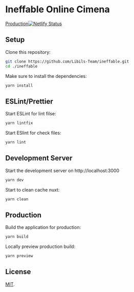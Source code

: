 # Ineffable Online Cimena
[Production](https://ineffable-cinema.netlify.app/)[![Netlify Status](https://api.netlify.com/api/v1/badges/2a61cc30-0682-4528-8985-8151e98b9ac2/deploy-status)](https://app.netlify.com/sites/ineffable-cinema/deploys)

## Setup

Clone this repository:

```bash
git clone https://github.com/Libils-Team/ineffable.git
cd ./ineffable
```

Make sure to install the dependencies:

```bash
yarn install
```

## ESLint/Prettier

Start ESLint for lint filse:

```bash
yarn lintfix
```

Start ESlint for check files:

```bash
yarn lint
```

## Development Server

Start the development server on http://localhost:3000

```bash
yarn dev
```

Start to clean cache nuxt:

```bash
yarn clean
```

## Production

Build the application for production:

```bash
yarn build
```

Locally preview production build:

```bash
yarn preview
```

## License

[MIT](LICENSE).

